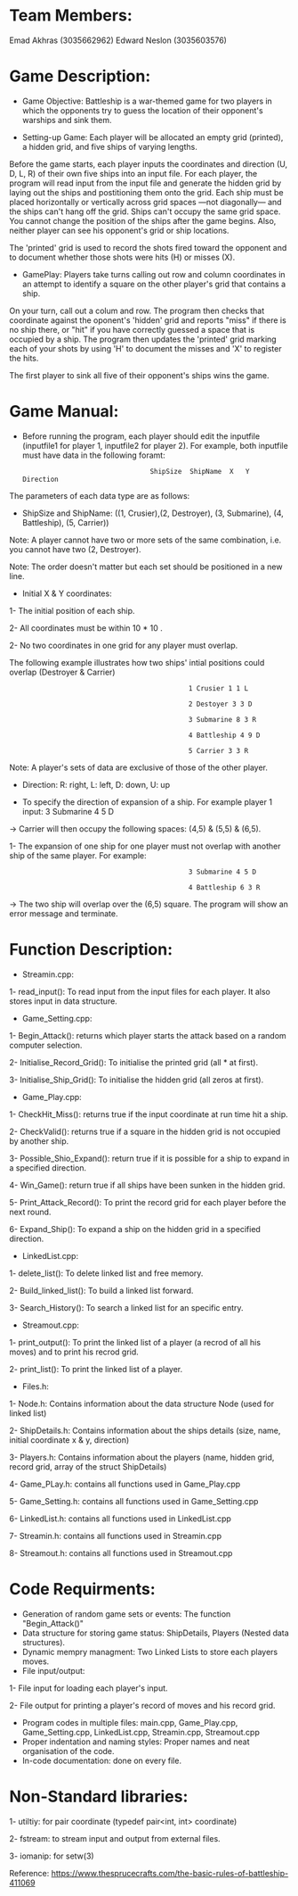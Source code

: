 # Team Members:
Emad Akhras (3035662962)     Edward Neslon (3035603576)

# Game Description:

* Game Objective:
Battleship is a war-themed game for two players in which the opponents try to guess the location of their opponent's warships and sink them. 

* Setting-up Game:
Each player will be allocated an empty grid (printed), a hidden grid, and five ships of varying lengths.

Before the game starts, each player inputs the coordinates and direction (U, D, L, R) of their own five ships into an input file. For each player, the program will read input from the input file and generate the hidden grid by laying out the ships and postitioning them onto the grid. Each ship must be placed horizontally or vertically across grid spaces —not diagonally— and the ships can't hang off the grid. Ships can't occupy the same grid space. You cannot change the position of the ships after the game begins. Also, neither player can see his opponent's grid or ship locations.

The 'printed' grid is used to record the shots fired toward the opponent and to document whether those shots were hits (H) or misses (X).

* GamePlay:
Players take turns calling out row and column coordinates in an attempt to identify a square on the other player's grid that contains a ship. 

On your turn, call out a colum and row. The program then checks that coordinate against the oponent's 'hidden' grid and reports "miss" if there is no ship there, or "hit" if you have correctly guessed a space that is occupied by a ship. The program then updates the 'printed' grid marking each of your shots by using 'H' to document the misses and 'X' to register the hits.

The first player to sink all five of their opponent's ships wins the game.

# Game Manual:

* Before running the program, each player should edit the inputfile (inputfile1 for player 1, inputfile2 for player 2).
For example, both inputfile must have data in the following foramt:   

                                      ShipSize  ShipName  X   Y   Direction

The parameters of each data type are as follows:

* ShipSize and ShipName: ((1, Crusier),(2, Destroyer), (3, Submarine), (4, Battleship), (5, Carrier)) 

Note: A player cannot have two or more sets of the same combination, i.e. you cannot have two (2, Destroyer).

Note: The order doesn't matter but each set should be positioned in a new line.

* Initial X & Y coordinates: 

1- The initial position of each ship.

2- All coordinates must be within 10 * 10 .

2- No two coordinates in one grid for any player must overlap. 

The following example illustrates how two ships' intial positions could overlap (Destroyer & Carrier)

                                                 1 Crusier 1 1 L

                                                 2 Destoyer 3 3 D

                                                 3 Submarine 8 3 R

                                                 4 Battleship 4 9 D

                                                 5 Carrier 3 3 R

Note: A player's sets of data are exclusive of those of the other player.

* Direction: R: right, L: left, D: down, U: up

- To specify the direction of expansion of a ship. For example player 1 input: 3 Submarine 4 5 D 

-> Carrier will then occupy the following spaces: (4,5) & (5,5) & (6,5). 

1- The expansion of one ship for one player must not overlap with another ship of the same player. For example:

                                                 3 Submarine 4 5 D 

                                                 4 Battleship 6 3 R

-> The two ship will overlap over the (6,5) square. The program will show an error message and terminate.

# Function Description:
* Streamin.cpp:

1- read_input(): To read input from the input files for each player. It also stores input in data structure. 

* Game_Setting.cpp:

1- Begin_Attack(): returns which player starts the attack based on a random computer selection.

2- Initialise_Record_Grid(): To initialise the printed grid (all * at first).

3- Initialise_Ship_Grid(): To initialise the hidden grid (all zeros at first).


* Game_Play.cpp:

1- CheckHit_Miss(): returns true if the input coordinate at run time hit a ship.

2- CheckValid(): returns true if a square in the hidden grid is not occupied by another ship. 

3- Possible_Shio_Expand(): return true if it is possible for a ship to expand in a specified direction.

4- Win_Game(): return true if all ships have been sunken in the hidden grid.

5- Print_Attack_Record(): To print the record grid for each player before the next round.

6- Expand_Ship(): To expand a ship on the hidden grid in a specified direction.

* LinkedList.cpp:

1- delete_list(): To delete linked list and free memory.

2- Build_linked_list(): To build a linked list forward. 

3- Search_History(): To search a linked list for an specific entry. 

* Streamout.cpp:

1- print_output(): To print the linked list of a player (a recrod of all his moves) and to print his recrod grid.

2- print_list(): To print the linked list of a player.

* Files.h:

1- Node.h: Contains information about the data structure Node (used for linked list)

2- ShipDetails.h: Contains information about the ships details (size, name, initial coordinate x & y, direction)

3- Players.h: Contains information about the players (name, hidden grid, record grid, array of the struct ShipDetails)

4- Game_PLay.h: contains all functions used in Game_Play.cpp

5- Game_Setting.h: contains all functions used in Game_Setting.cpp

6- LinkedList.h: contains all functions used in LinkedList.cpp

7- Streamin.h: contains all functions used in Streamin.cpp

8- Streamout.h: contains all functions used in Streamout.cpp

# Code Requirments:
* Generation of random game sets or events: The function "Begin_Attack()"
* Data structure for storing game status: ShipDetails, Players (Nested data structures).
* Dynamic mempry managment: Two Linked Lists to store each players moves.  
* File input/output: 

1- File input for loading each player's input. 

2- File output for printing a player's record of moves and his record grid. 
* Program codes in multiple files: main.cpp, Game_Play.cpp, Game_Setting.cpp, LinkedList.cpp, Streamin.cpp, Streamout.cpp
* Proper indentation and naming styles: Proper names and neat organisation of the code.
* In-code documentation: done on every file.

# Non-Standard libraries:
1- utiltiy: for pair coordinate (typedef pair<int, int> coordinate)

2- fstream: to stream input and output from external files.

3- iomanip: for setw(3)

Reference: https://www.thesprucecrafts.com/the-basic-rules-of-battleship-411069 
